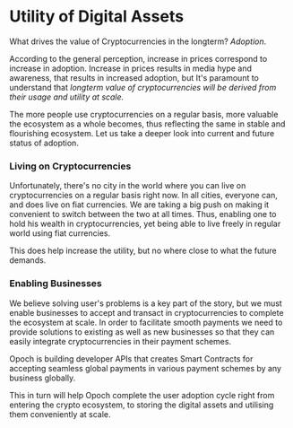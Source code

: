 # Utility of Digital Assets

What drives the value of Cryptocurrencies in the longterm? _Adoption_. 

According to the general perception, increase in prices correspond to increase in adoption. Increase in prices results in media hype and awareness, that results in increased adoption, but It's paramount to understand that _longterm value of cryptocurrencies will be derived from their usage and utility at scale._

The more people use cryptocurrencies on a regular basis, more valuable the ecosystem as a whole becomes, thus reflecting the same in stable and flourishing ecosystem. Let us take a deeper look into current and future status of adoption.

### Living on Cryptocurrencies

Unfortunately, there's no city in the world where you can live on cryptocurrencies on a regular basis right now. In all cities, everyone can, and does live on fiat currencies. We are taking a big push on making it convenient to switch between the two at all times. Thus, enabling one to hold his wealth in cryptocurrencies, yet being able to live freely in regular world using fiat currencies. 

This does help increase the utility, but no where close to what the future demands. 

### Enabling Businesses

We believe solving user's problems is a key part of the story, but we must enable businesses to accept and transact in cryptocurrencies to complete the ecosystem at scale. In order to facilitate smooth payments we need to provide solutions to existing as well as new businesses so that they can easily integrate cryptocurrencies in their payment schemes.

Opoch is building developer APIs that creates Smart Contracts for accepting seamless global payments in various payment schemes by any business globally.

This in turn will help Opoch complete the user adoption cycle right from entering the crypto ecosystem, to storing the digital assets and utilising them conveniently at scale.  





### 

